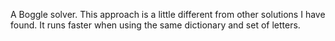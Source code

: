 A Boggle solver.
This approach is a little different from other solutions I have found. It runs faster when using the same dictionary and set of letters.
